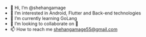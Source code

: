 - 👋 Hi, I’m @shehangamage
- 👀 I’m interested in Android, Flutter and Back-end technologies
- 🌱 I’m currently learning GoLang
- 💞️ I’m looking to collaborate on 🤔
- 📫 How to reach me shehangamage55@gmail.com

<!---
shehangamage/shehangamage is a ✨ special ✨ repository because its `README.md` (this file) appears on your GitHub profile.
You can click the Preview link to take a look at your changes.
--->
